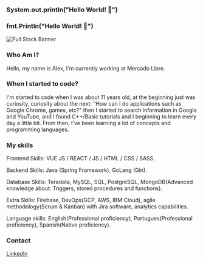 ### System.out.println("Hello World! 👋")
### fmt.Println("Hello World! 👋")

![Full Stack Banner](https://metricoidtech.com/wp-content/uploads/2019/03/banner-meanstack-background.png)

### Who Am I?
Hello, my name is Alex, I'm currently working at Mercado Libre.

### When I started to code?
I'm started to code when I was about 11 years old, at the beginning just was curiosity, curiosity about the next: "How can I do applications such as Google Chrome, games, etc?" then I started to search information in Google and YouTube, and I found C++/Basic tutorials and I beginning to learn every day a little bit.
From then, I've been learning a lot of concepts and programming languages.

### My skills
Frontend Skills: VUE JS / REACT / JS / HTML / CSS / SASS.

Backend Skills: Java (Spring Framework), GoLang (Gin).

Database Skills: Teradata, MySQL, SQL, PostgreSQL, MongoDB(Advanced knowledge about: Triggers, stored procedures and functions).

Extra Skills: Firebase, DevOps(GCP, AWS, IBM Cloud), agile methodology(Scrum & Kanban) with Jira software, analytics capabilities.

Language skills: English(Professional proficiency), Portugues(Professional proficiency), Spanish(Native proficiency).


### Contact

[LinkedIn](https://www.linkedin.com/in/alex-gabriel-peiretti-vega-73312a191/)
